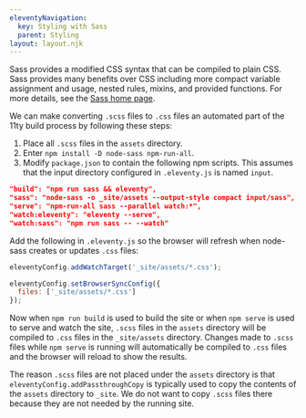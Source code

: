 ```yaml
---
eleventyNavigation:
  key: Styling with Sass
  parent: Styling
layout: layout.njk
---
```


Sass provides a modified CSS syntax that can be compiled to plain CSS.
Sass provides many benefits over CSS including
more compact variable assignment and usage,
nested rules, mixins, and provided functions.
For more details, see the [Sass home page](https://sass-lang.com/).

We can make converting `.scss` files to `.css` files
an automated part of the 11ty build process
by following these steps:

1. Place all `.scss` files in the `assets` directory.
1. Enter `npm install -D node-sass npm-run-all`.
1. Modify `package.json` to contain the following npm scripts.
   This assumes that the input directory configured in `.eleventy.js`
   is named `input`.

```json
"build": "npm run sass && eleventy",
"sass": "node-sass -o _site/assets --output-style compact input/sass",
"serve": "npm-run-all sass --parallel watch:*",
"watch:eleventy": "eleventy --serve",
"watch:sass": "npm run sass -- --watch"
```

Add the following in `.eleventy.js` so the browser will refresh
when node-sass creates or updates `.css` files:

```js
eleventyConfig.addWatchTarget('_site/assets/*.css');

eleventyConfig.setBrowserSyncConfig({
  files: ['_site/assets/*.css']
});
```

Now when `npm run build` is used to build the site
or when `npm serve` is used to serve and watch the site,
`.scss` files in the `assets` directory will be
compiled to `.css` files in the `_site/assets` directory.
Changes made to `.scss` files while `npm serve` is running
will automatically be compiled to `.css` files
and the browser will reload to show the results.

The reason `.scss` files are not placed under the `assets` directory
is that `eleventyConfig.addPassthroughCopy` is typically used to
copy the contents of the `assets` directory to `_site`.
We do not want to copy `.scss` files there
because they are not needed by the running site.
